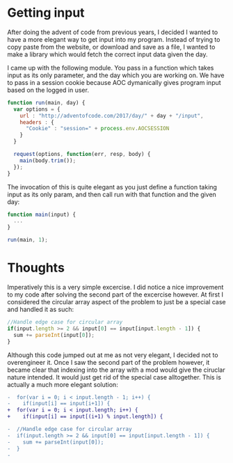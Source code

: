 # Getting input
After doing the advent of code from previous years, I decided I wanted to have a more elegant way to get input into my program. Instead of trying to copy paste from the website, or download and save as a file, I wanted to make a library which would fetch the correct input data given the day.

I came up with the following module. You pass in a function which takes input as its only parameter, and the day which you are working on. We have to pass in a session cookie because AOC dymanically gives program input based on the logged in user.

```javascript
function run(main, day) {
  var options = {
    url : "http://adventofcode.com/2017/day/" + day + "/input",
    headers : {
      "Cookie" : "session=" + process.env.AOCSESSION
    }
  }

  request(options, function(err, resp, body) {
    main(body.trim());
  });
}
```

The invocation of this is quite elegant as you just define a function taking input as its only param, and then call run with that function and the given day:

```javascript
function main(input) {
  ...
}

run(main, 1);
```

# Thoughts
Imperatively this is a very simple excercise. I did notice a nice improvement to my code after solving the second part of the excercise however. At first I considered the circular array aspect of the problem to just be a special case and handled it as such:

```javascript
//Handle edge case for circular array
if(input.length >= 2 && input[0] == input[input.length - 1]) {
  sum += parseInt(input[0]);
}
```
Although this code jumped out at me as not very elegant, I decided not to overengineer it. Once I saw the second part of the problem however, it became clear that indexing into the array with a mod would give the ciruclar nature intended. It would just get rid of the special case alltogether. This is actually a much more elegant solution:

```diff
-  for(var i = 0; i < input.length - 1; i++) {
-    if(input[i] == input[i+1]) {
+  for(var i = 0; i < input.length; i++) {
+    if(input[i] == input[(i+1) % input.length]) {

-  //Handle edge case for circular array
-  if(input.length >= 2 && input[0] == input[input.length - 1]) {
-    sum += parseInt(input[0]);
-  }
-
```
